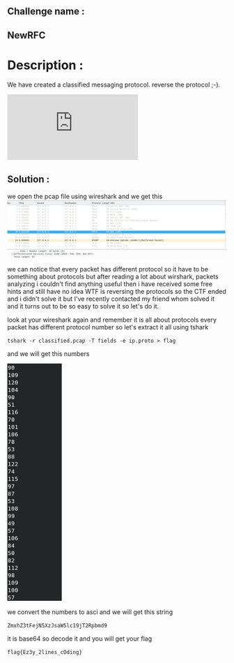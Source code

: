 ## Challenge name :
## NewRFC
# Description :  
We have created a classified messaging protocol. reverse the protocol ;-).

![link](https://github.com/3lioo/CTF-Writeups/blob/master/NewRFC/classified.pcap)

## Solution :
we open the pcap file using wireshark and we get this
![](https://github.com/3lioo/CTF-Writeups/raw/master/NewRFC/2020-10-19_124543.png?raw=true)

we can notice that every packet has different protocol so it have to be something about protocols but after reading a lot about wirshark, packets analyzing i couldn't find anything useful then i have received some free hints and still have no idea WTF is reversing the protocols 
so the CTF ended and i didn't solve it but
I've recently contacted my friend whom solved it and it turns out to be so easy to solve it 
so let's do it.

look at your wireshark again and remember it is all about protocols 
every packet has different protocol number so let's extract it all using tshark

    tshark -r classified.pcap -T fields -e ip.proto > flag
  and we will get this numbers 

![](https://github.com/3lioo/CTF-Writeups/blob/master/NewRFC/22.png?raw=true)

we convert the numbers to asci and we will get this string 
  

    ZmxhZ3tFejN5XzJsaW5lc19jT2Rpbmd9
    
  it is base64 so decode it and you will get your flag 

    flag{Ez3y_2lines_cOding}
 
